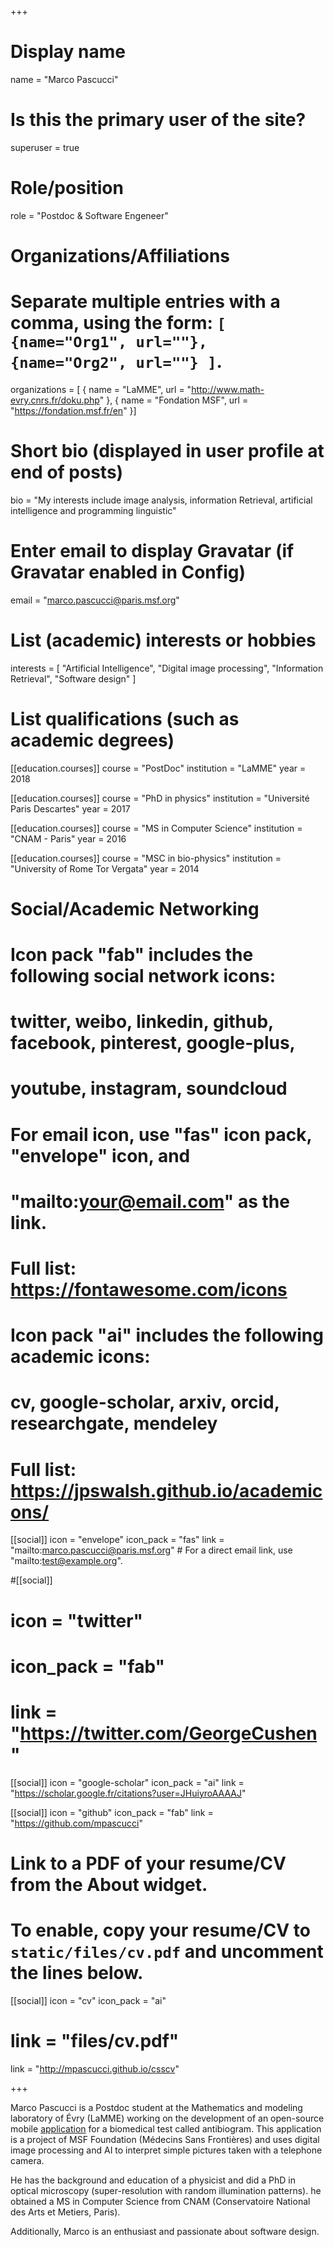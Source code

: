 +++
# Display name
name = "Marco Pascucci"

# Is this the primary user of the site?
superuser = true

# Role/position
role = "Postdoc & Software Engeneer"

# Organizations/Affiliations
#   Separate multiple entries with a comma, using the form: `[ {name="Org1", url=""}, {name="Org2", url=""} ]`.
organizations = [ { name = "LaMME", url = "http://www.math-evry.cnrs.fr/doku.php" },
                  { name = "Fondation MSF", url = "https://fondation.msf.fr/en" }]

# Short bio (displayed in user profile at end of posts)
bio = "My interests include image analysis, information Retrieval, artificial intelligence and programming linguistic"

# Enter email to display Gravatar (if Gravatar enabled in Config)
email = "marco.pascucci@paris.msf.org"

# List (academic) interests or hobbies
interests = [
  "Artificial Intelligence",
  "Digital image processing",
  "Information Retrieval",
  "Software design"
]

# List qualifications (such as academic degrees)
[[education.courses]]
  course = "PostDoc"
  institution = "LaMME"
  year = 2018

  [[education.courses]]
    course = "PhD in physics"
    institution = "Université Paris Descartes"
    year = 2017

[[education.courses]]
  course = "MS in Computer Science"
  institution = "CNAM - Paris"
  year = 2016

[[education.courses]]
  course = "MSC in bio-physics"
  institution = "University of Rome Tor Vergata"
  year = 2014

# Social/Academic Networking
#
# Icon pack "fab" includes the following social network icons:
#
#   twitter, weibo, linkedin, github, facebook, pinterest, google-plus,
#   youtube, instagram, soundcloud
#
#   For email icon, use "fas" icon pack, "envelope" icon, and
#   "mailto:your@email.com" as the link.
#
#   Full list: https://fontawesome.com/icons
#
# Icon pack "ai" includes the following academic icons:
#
#   cv, google-scholar, arxiv, orcid, researchgate, mendeley
#
#   Full list: https://jpswalsh.github.io/academicons/

[[social]]
  icon = "envelope"
  icon_pack = "fas"
  link = "mailto:marco.pascucci@paris.msf.org"  # For a direct email link, use "mailto:test@example.org".

#[[social]]
#  icon = "twitter"
#  icon_pack = "fab"
#  link = "https://twitter.com/GeorgeCushen"

[[social]]
  icon = "google-scholar"
  icon_pack = "ai"
  link = "https://scholar.google.fr/citations?user=JHuiyroAAAAJ"

[[social]]
  icon = "github"
  icon_pack = "fab"
  link = "https://github.com/mpascucci"

# Link to a PDF of your resume/CV from the About widget.
# To enable, copy your resume/CV to `static/files/cv.pdf` and uncomment the lines below.
[[social]]
icon = "cv"
icon_pack = "ai"
# link = "files/cv.pdf"
link = "http://mpascucci.github.io/csscv"

+++

Marco Pascucci is a Postdoc student at the Mathematics and modeling laboratory of Évry (LaMME) working on the development of an open-source mobile [application](http://mpascucci.github.io/ASTapp-overview) for a biomedical test called antibiogram. This application is a project of MSF Foundation (Médecins Sans Frontières) and uses digital image processing and AI to interpret simple pictures taken with a telephone camera.

He has the background and education of a physicist and did a PhD in optical microscopy (super-resolution with random illumination patterns). he obtained a MS in Computer Science from CNAM (Conservatoire National des Arts et Metiers, Paris).

Additionally, Marco is an enthusiast and passionate about software design.

